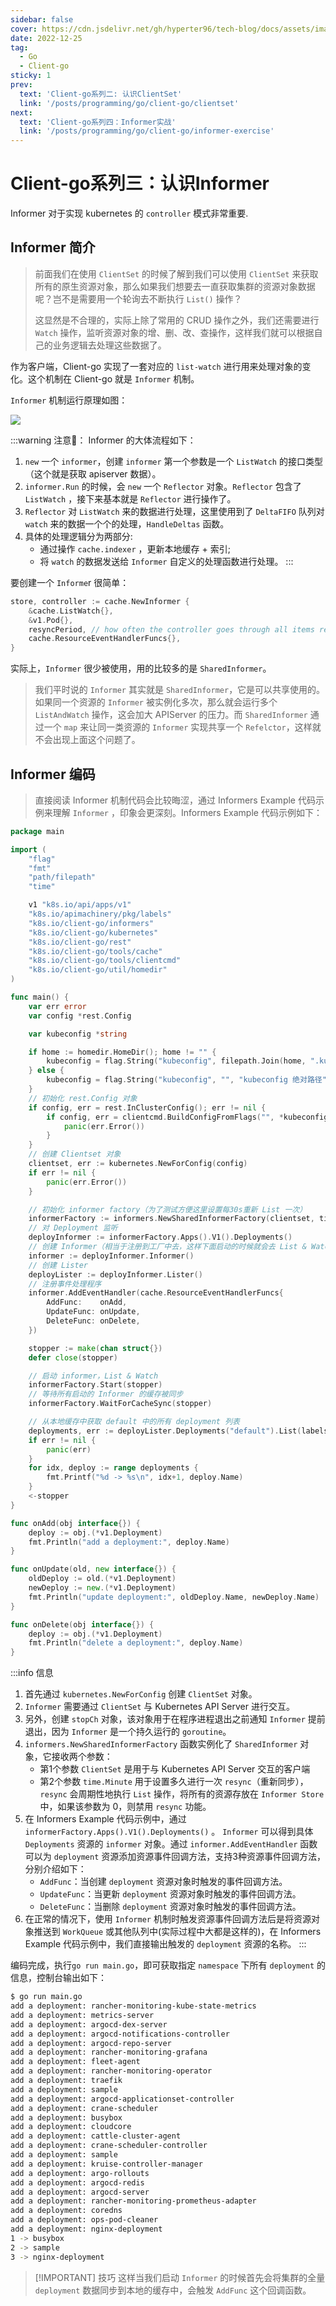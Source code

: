 ```yaml
---
sidebar: false
cover: https://cdn.jsdelivr.net/gh/hyperter96/tech-blog/docs/assets/images/client-go-cover.jpeg
date: 2022-12-25
tag:
  - Go
  - Client-go
sticky: 1
prev:
  text: 'Client-go系列二: 认识ClientSet'
  link: '/posts/programming/go/client-go/clientset'
next:
  text: 'Client-go系列四：Informer实战'
  link: '/posts/programming/go/client-go/informer-exercise'
---
```


# Client-go系列三：认识Informer

Informer 对于实现 kubernetes 的 `controller` 模式非常重要.

## Informer 简介

> 前面我们在使用 `ClientSet` 的时候了解到我们可以使用 `ClientSet` 来获取所有的原生资源对象，那么如果我们想要去一直获取集群的资源对象数据呢？岂不是需要用一个轮询去不断执行 `List()` 操作？
>
> 这显然是不合理的，实际上除了常用的 CRUD 操作之外，我们还需要进行 `Watch` 操作，监听资源对象的增、删、改、查操作，这样我们就可以根据自己的业务逻辑去处理这些数据了。

作为客户端，Client-go 实现了一套对应的 `list-watch` 进行用来处理对象的变化。这个机制在 Client-go 就是 `Informer` 机制。

`Informer` 机制运行原理如图：

![](https://cdn.jsdelivr.net/gh/hyperter96/tech-blog/docs/assets/images/client-go-image.png)

:::warning 注意📢：
Informer 的大体流程如下：

1. `new` 一个 `informer`，创建 `informer` 第一个参数是一个 `ListWatch` 的接口类型（这个就是获取 apiserver 数据）。
2. `informer.Run` 的时候，会 `new` 一个 `Reflector` 对象。`Reflector` 包含了 `ListWatch` ，接下来基本就是 `Reflector` 进行操作了。
3. `Reflector` 对 `ListWatch` 来的数据进行处理，这里使用到了 `DeltaFIFO` 队列对 `watch` 来的数据一个个的处理，`HandleDeltas` 函数。
4. 具体的处理逻辑分为两部分:
    - 通过操作 `cache.indexer` ，更新本地缓存 + 索引; 
    - 将 `watch` 的数据发送给 `Informer` 自定义的处理函数进行处理。
:::

要创建一个 `Informe`r 很简单：

```go
store, controller := cache.NewInformer {
	&cache.ListWatch{},
	&v1.Pod{},
	resyncPeriod, // how often the controller goes through all items remaining in the cache and fires the UpdateFunc again
	cache.ResourceEventHandlerFuncs{},
}
```

实际上，`Informer` 很少被使用，用的比较多的是 `SharedInformer`。

> 我们平时说的 `Informer` 其实就是 `SharedInformer`，它是可以共享使用的。如果同一个资源的 `Informer` 被实例化多次，那么就会运行多个 `ListAndWatch` 操作，这会加大 APIServer 的压力。而 `SharedInformer` 通过一个 `map` 来让同一类资源的 `Informer` 实现共享一个 `Refelctor`，这样就不会出现上面这个问题了。

## Informer 编码

> 直接阅读 Informer 机制代码会比较晦涩，通过 Informers Example 代码示例来理解 `Informer` ，印象会更深刻。Informers Example 代码示例如下：

```go
package main

import (
	"flag"
	"fmt"
	"path/filepath"
	"time"

	v1 "k8s.io/api/apps/v1"
	"k8s.io/apimachinery/pkg/labels"
	"k8s.io/client-go/informers"
	"k8s.io/client-go/kubernetes"
	"k8s.io/client-go/rest"
	"k8s.io/client-go/tools/cache"
	"k8s.io/client-go/tools/clientcmd"
	"k8s.io/client-go/util/homedir"
)

func main() {
	var err error
	var config *rest.Config

	var kubeconfig *string

	if home := homedir.HomeDir(); home != "" {
		kubeconfig = flag.String("kubeconfig", filepath.Join(home, ".kube", "config"), "[可选] kubeconfig 绝对路径")
	} else {
		kubeconfig = flag.String("kubeconfig", "", "kubeconfig 绝对路径")
	}
	// 初始化 rest.Config 对象
	if config, err = rest.InClusterConfig(); err != nil {
		if config, err = clientcmd.BuildConfigFromFlags("", *kubeconfig); err != nil {
			panic(err.Error())
		}
	}
	// 创建 Clientset 对象
	clientset, err := kubernetes.NewForConfig(config)
	if err != nil {
		panic(err.Error())
	}

	// 初始化 informer factory（为了测试方便这里设置每30s重新 List 一次）
	informerFactory := informers.NewSharedInformerFactory(clientset, time.Second*30)
	// 对 Deployment 监听
	deployInformer := informerFactory.Apps().V1().Deployments()
	// 创建 Informer（相当于注册到工厂中去，这样下面启动的时候就会去 List & Watch 对应的资源）
	informer := deployInformer.Informer()
	// 创建 Lister
	deployLister := deployInformer.Lister()
	// 注册事件处理程序
	informer.AddEventHandler(cache.ResourceEventHandlerFuncs{
		AddFunc:    onAdd,
		UpdateFunc: onUpdate,
		DeleteFunc: onDelete,
	})

	stopper := make(chan struct{})
	defer close(stopper)

	// 启动 informer，List & Watch
	informerFactory.Start(stopper)
	// 等待所有启动的 Informer 的缓存被同步
	informerFactory.WaitForCacheSync(stopper)

	// 从本地缓存中获取 default 中的所有 deployment 列表
	deployments, err := deployLister.Deployments("default").List(labels.Everything())
	if err != nil {
		panic(err)
	}
	for idx, deploy := range deployments {
		fmt.Printf("%d -> %s\n", idx+1, deploy.Name)
	}
	<-stopper
}

func onAdd(obj interface{}) {
	deploy := obj.(*v1.Deployment)
	fmt.Println("add a deployment:", deploy.Name)
}

func onUpdate(old, new interface{}) {
	oldDeploy := old.(*v1.Deployment)
	newDeploy := new.(*v1.Deployment)
	fmt.Println("update deployment:", oldDeploy.Name, newDeploy.Name)
}

func onDelete(obj interface{}) {
	deploy := obj.(*v1.Deployment)
	fmt.Println("delete a deployment:", deploy.Name)
}
```

:::info 信息
1. 首先通过 `kubernetes.NewForConfig` 创建 `ClientSet` 对象。
2. `Informer` 需要通过 `ClientSet` 与 Kubernetes API Server 进行交互。
3. 另外，创建 `stopCh` 对象，该对象用于在程序进程退出之前通知 `Informer` 提前退出，因为 `Informer` 是一个持久运行的 `goroutine`。
4. `informers.NewSharedInformerFactory` 函数实例化了 `SharedInformer` 对象，它接收两个参数：
    - 第1个参数 `ClientSet` 是用于与 Kubernetes API Server 交互的客户端
    - 第2个参数 `time.Minute` 用于设置多久进行一次 `resync`（重新同步），`resync` 会周期性地执行 `List` 操作，将所有的资源存放在 `Informer Store` 中，如果该参数为 0，则禁用 `resync` 功能。
5. 在 Informers Example 代码示例中，通过 `informerFactory.Apps().V1().Deployments()` 。 `Informer` 可以得到具体 `Deployments` 资源的 `informer` 对象。通过 `informer.AddEventHandler` 函数可以为 `deployment` 资源添加资源事件回调方法，支持3种资源事件回调方法，分别介绍如下：
    - `AddFunc`：当创建 `deployment` 资源对象时触发的事件回调方法。
    - `UpdateFunc`：当更新 `deployment` 资源对象时触发的事件回调方法。
    - `DeleteFunc`：当删除 `deployment` 资源对象时触发的事件回调方法。
6. 在正常的情况下，使用 `Informer` 机制时触发资源事件回调方法后是将资源对象推送到 `WorkQueue` 或其他队列中(实际过程中大都是这样的)，在 Informers Example 代码示例中，我们直接输出触发的 `deployment` 资源的名称。
:::

编码完成，执行`go run main.go`，即可获取指定 `namespace` 下所有 `deployment` 的信息，控制台输出如下：

```bash
$ go run main.go
add a deployment: rancher-monitoring-kube-state-metrics
add a deployment: metrics-server
add a deployment: argocd-dex-server
add a deployment: argocd-notifications-controller      
add a deployment: argocd-repo-server
add a deployment: rancher-monitoring-grafana
add a deployment: fleet-agent
add a deployment: rancher-monitoring-operator
add a deployment: traefik
add a deployment: sample
add a deployment: argocd-applicationset-controller     
add a deployment: crane-scheduler
add a deployment: busybox
add a deployment: cloudcore
add a deployment: cattle-cluster-agent
add a deployment: crane-scheduler-controller
add a deployment: sample
add a deployment: kruise-controller-manager
add a deployment: argo-rollouts
add a deployment: argocd-redis
add a deployment: argocd-server
add a deployment: rancher-monitoring-prometheus-adapter
add a deployment: coredns
add a deployment: ops-pod-cleaner
add a deployment: nginx-deployment
1 -> busybox
2 -> sample
3 -> nginx-deployment
```

> [!IMPORTANT] 技巧
> 这样当我们启动 `Informer` 的时候首先会将集群的全量 `deployment` 数据同步到本地的缓存中，会触发 `AddFunc` 这个回调函数。